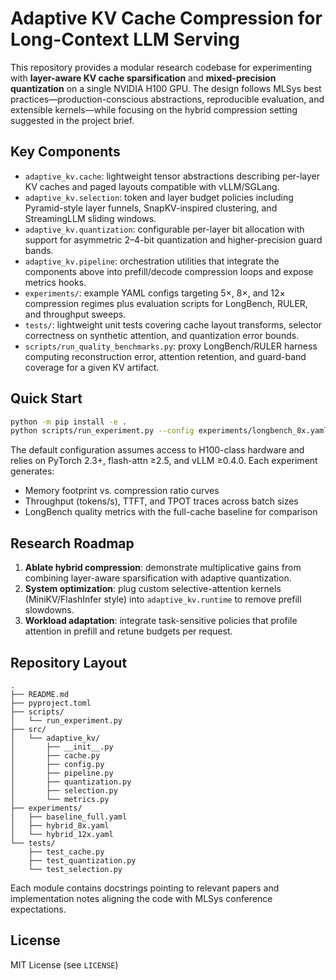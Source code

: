 # Adaptive KV Cache Compression for Long-Context LLM Serving

This repository provides a modular research codebase for experimenting with **layer-aware KV cache sparsification** and **mixed-precision quantization** on a single NVIDIA H100 GPU. The design follows MLSys best practices—production-conscious abstractions, reproducible evaluation, and extensible kernels—while focusing on the hybrid compression setting suggested in the project brief.

## Key Components

- `adaptive_kv.cache`: lightweight tensor abstractions describing per-layer KV caches and paged layouts compatible with vLLM/SGLang.
- `adaptive_kv.selection`: token and layer budget policies including Pyramid-style layer funnels, SnapKV-inspired clustering, and StreamingLLM sliding windows.
- `adaptive_kv.quantization`: configurable per-layer bit allocation with support for asymmetric 2–4-bit quantization and higher-precision guard bands.
- `adaptive_kv.pipeline`: orchestration utilities that integrate the components above into prefill/decode compression loops and expose metrics hooks.
- `experiments/`: example YAML configs targeting 5×, 8×, and 12× compression regimes plus evaluation scripts for LongBench, RULER, and throughput sweeps.
- `tests/`: lightweight unit tests covering cache layout transforms, selector correctness on synthetic attention, and quantization error bounds.
- `scripts/run_quality_benchmarks.py`: proxy LongBench/RULER harness computing reconstruction error, attention retention, and guard-band coverage for a given KV artifact.

## Quick Start

```bash
python -m pip install -e .
python scripts/run_experiment.py --config experiments/longbench_8x.yaml
```

The default configuration assumes access to H100-class hardware and relies on PyTorch 2.3+, flash-attn ≥2.5, and vLLM ≥0.4.0. Each experiment generates:

- Memory footprint vs. compression ratio curves
- Throughput (tokens/s), TTFT, and TPOT traces across batch sizes
- LongBench quality metrics with the full-cache baseline for comparison

## Research Roadmap

1. **Ablate hybrid compression**: demonstrate multiplicative gains from combining layer-aware sparsification with adaptive quantization.
2. **System optimization**: plug custom selective-attention kernels (MiniKV/FlashInfer style) into `adaptive_kv.runtime` to remove prefill slowdowns.
3. **Workload adaptation**: integrate task-sensitive policies that profile attention in prefill and retune budgets per request.

## Repository Layout

```
.
├── README.md
├── pyproject.toml
├── scripts/
│   └── run_experiment.py
├── src/
│   └── adaptive_kv/
│       ├── __init__.py
│       ├── cache.py
│       ├── config.py
│       ├── pipeline.py
│       ├── quantization.py
│       ├── selection.py
│       └── metrics.py
├── experiments/
│   ├── baseline_full.yaml
│   ├── hybrid_8x.yaml
│   └── hybrid_12x.yaml
└── tests/
    ├── test_cache.py
    ├── test_quantization.py
    └── test_selection.py
```

Each module contains docstrings pointing to relevant papers and implementation notes aligning the code with MLSys conference expectations.

## License

MIT License (see `LICENSE`)
